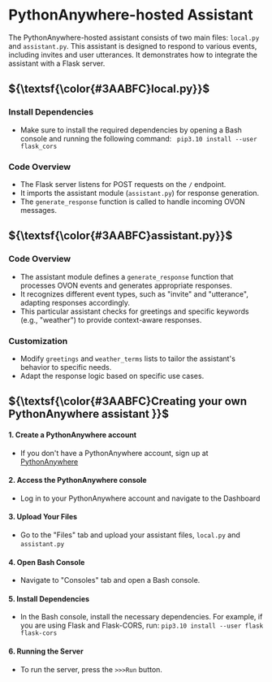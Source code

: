 # PythonAnywhere-hosted Assistant

The PythonAnywhere-hosted assistant consists of two main files: `local.py` and `assistant.py`. This assistant is designed to respond to various events, including invites and user utterances. It demonstrates how to integrate the assistant with a Flask server.

## ${\textsf{\color{#3AABFC}local.py}}$
### Install Dependencies
* Make sure to install the required dependencies by opening a Bash console and running the following command:
``` pip3.10 install --user flask_cors```

### Code Overview
* The Flask server listens for POST requests on the `/` endpoint.
* It imports the assistant module (`assistant.py`) for response generation.
* The `generate_response` function is called to handle incoming OVON messages.

## ${\textsf{\color{#3AABFC}assistant.py}}$
### Code Overview
* The assistant module defines a `generate_response` function that processes OVON events and generates appropriate responses. 
* It recognizes different event types, such as "invite" and "utterance", adapting responses accordingly.
* This particular assistant checks for greetings and specific keywords (e.g., "weather") to provide context-aware responses.


### Customization
* Modify `greetings` and `weather_terms` lists to tailor the assistant's behavior to specific needs. 
* Adapt the response logic based on specific use cases.

## ${\textsf{\color{#3AABFC}Creating your own PythonAnywhere assistant }}$
#### 1. Create a PythonAnywhere account
* If you don't have a PythonAnywhere account, sign up at [PythonAnywhere](https://www.pythonanywhere.com/)
#### 2. Access the PythonAnywhere console
* Log in to  your PythonAnywhere account and navigate to the Dashboard
#### 3. Upload Your Files
* Go to the "Files" tab and upload your assistant files, `local.py` and `assistant.py`
#### 4. Open Bash Console
* Navigate to "Consoles" tab and open a Bash console.
#### 5. Install Dependencies
* In the Bash console, install the necessary dependencies. For example, if you are using Flask and Flask-CORS, run:
```pip3.10 install --user flask flask-cors```
#### 6. Running the Server
* To run the server, press the `>>>Run` button.


